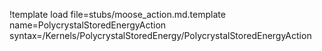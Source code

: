 !template load file=stubs/moose_action.md.template name=PolycrystalStoredEnergyAction syntax=/Kernels/PolycrystalStoredEnergy/PolycrystalStoredEnergyAction